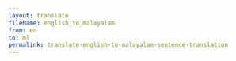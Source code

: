 ```yaml
--- 
layout: translate 
fileName: english_to_malayalam 
from: en
to: ml 
permalink: translate-english-to-malayalam-sentence-translation
---
```

